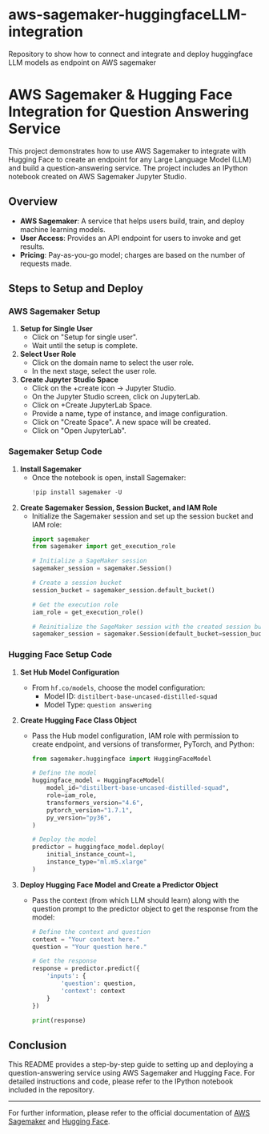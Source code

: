 # aws-sagemaker-huggingfaceLLM-integration
Repository to show how to connect and integrate and deploy huggingface LLM models as endpoint on AWS sagemaker 

# AWS Sagemaker & Hugging Face Integration for Question Answering Service

This project demonstrates how to use AWS Sagemaker to integrate with Hugging Face to create an endpoint for any Large Language Model (LLM) and build a question-answering service. The project includes an IPython notebook created on AWS Sagemaker Jupyter Studio.

## Overview

- **AWS Sagemaker**: A service that helps users build, train, and deploy machine learning models.
- **User Access**: Provides an API endpoint for users to invoke and get results.
- **Pricing**: Pay-as-you-go model; charges are based on the number of requests made.

## Steps to Setup and Deploy

### AWS Sagemaker Setup

1. **Setup for Single User**
   - Click on "Setup for single user".
   - Wait until the setup is complete.
2. **Select User Role**
   - Click on the domain name to select the user role.
   - In the next stage, select the user role.
3. **Create Jupyter Studio Space**
   - Click on the +create icon -> Jupyter Studio.
   - On the Jupyter Studio screen, click on JupyterLab.
   - Click on +Create JupyterLab Space.
   - Provide a name, type of instance, and image configuration.
   - Click on "Create Space". A new space will be created.
   - Click on "Open JupyterLab".

### Sagemaker Setup Code

1. **Install Sagemaker**
   - Once the notebook is open, install Sagemaker:
     ```python
     !pip install sagemaker -U
     ```
2. **Create Sagemaker Session, Session Bucket, and IAM Role**
   - Initialize the Sagemaker session and set up the session bucket and IAM role:
     ```python
     import sagemaker
     from sagemaker import get_execution_role

     # Initialize a SageMaker session
     sagemaker_session = sagemaker.Session()

     # Create a session bucket
     session_bucket = sagemaker_session.default_bucket()

     # Get the execution role
     iam_role = get_execution_role()

     # Reinitialize the SageMaker session with the created session bucket
     sagemaker_session = sagemaker.Session(default_bucket=session_bucket)
     ```

### Hugging Face Setup Code

1. **Set Hub Model Configuration**
   - From `hf.co/models`, choose the model configuration:
     - Model ID: `distilbert-base-uncased-distilled-squad`
     - Model Type: `question answering`
2. **Create Hugging Face Class Object**
   - Pass the Hub model configuration, IAM role with permission to create endpoint, and versions of transformer, PyTorch, and Python:
     ```python
     from sagemaker.huggingface import HuggingFaceModel

     # Define the model
     huggingface_model = HuggingFaceModel(
         model_id="distilbert-base-uncased-distilled-squad",
         role=iam_role,
         transformers_version="4.6",
         pytorch_version="1.7.1",
         py_version="py36",
     )

     # Deploy the model
     predictor = huggingface_model.deploy(
         initial_instance_count=1,
         instance_type="ml.m5.xlarge"
     )
     ```

3. **Deploy Hugging Face Model and Create a Predictor Object**
   - Pass the context (from which LLM should learn) along with the question prompt to the predictor object to get the response from the model:
     ```python
     # Define the context and question
     context = "Your context here."
     question = "Your question here."

     # Get the response
     response = predictor.predict({
         'inputs': {
             'question': question,
             'context': context
         }
     })

     print(response)
     ```

## Conclusion

This README provides a step-by-step guide to setting up and deploying a question-answering service using AWS Sagemaker and Hugging Face. For detailed instructions and code, please refer to the IPython notebook included in the repository.

---

For further information, please refer to the official documentation of [AWS Sagemaker](https://aws.amazon.com/sagemaker/) and [Hugging Face](https://huggingface.co/).

